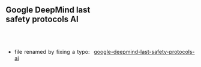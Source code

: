 <meta http-equiv="refresh" rel="canonical" content="1; url=google-deepmind-last-safety-protocols-ai.html" />
<div id="firstdiv" created="2025-10-01:EN" style="max-width: 800px; margin: auto; white-space: pre-wrap; text-align: justify;">

## Google DeepMind last safety protocols AI

- file renamed by fixing a typo: &nbsp;[google-deepmind-last-safety-protocols-ai](google-deepmind-last-safety-protocols-ai.md)

</div>

